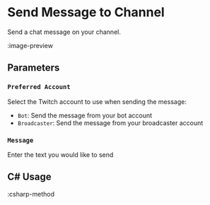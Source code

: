 # Send Message to Channel
Send a chat message on your channel.

:image-preview

## Parameters
### `Preferred Account`
Select the Twitch account to use when sending the message:
- `Bot`: Send the message from your bot account
- `Broadcaster`: Send the message from your broadcaster account

### `Message`
Enter the text you would like to send

## C# Usage
:csharp-method